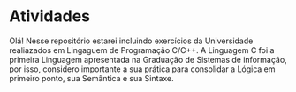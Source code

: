# Atividades
 Olá! Nesse repositório estarei incluindo exercícios da Universidade realiazados em Lingaguem de Programação C/C++.
 A Linguagem C foi a primeira Linguagem apresentada na Graduação de Sistemas de informação, por isso,
 considero importante a sua prática para consolidar a Lógica em primeiro ponto, sua Semântica e sua Sintaxe. 
